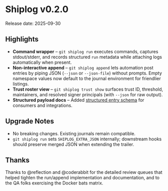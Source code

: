 # Shiplog v0.2.0

Release date: 2025-09-30

## Highlights

- **Command wrapper** – `git shiplog run` executes commands, captures stdout/stderr, and records structured `run` metadata while attaching logs automatically when present.
- **Non-interactive append** – `git shiplog append` lets automation post entries by piping JSON (`--json` or `--json-file`) without prompts. Empty namespace values now default to the journal environment for friendlier listings.
- **Trust roster view** – `git shiplog trust show` surfaces trust ID, threshold, maintainers, and resolved signer principals (with `--json` for raw output).
- **Structured payload docs** – Added [structured entry schema](../reference/json-schema.md) for consumers and integrations.

## Upgrade Notes

- No breaking changes. Existing journals remain compatible.
- `git shiplog run` sets `SHIPLOG_EXTRA_JSON` internally; downstream hooks should preserve merged JSON when extending the trailer.

## Thanks

Thanks to @reflection and @coderabbit for the detailed review queues that helped tighten the run/append implementation and documentation, and to the QA folks exercising the Docker bats matrix.
